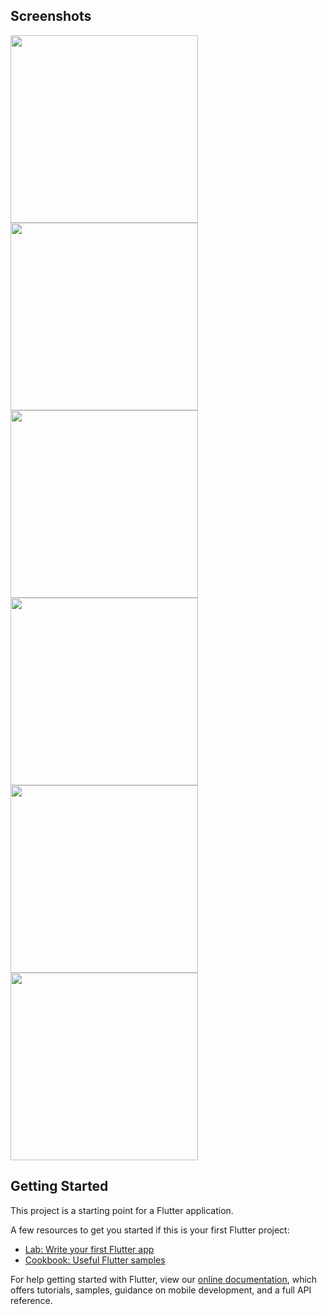 ## Screenshots
<p>
<img src="https://user-images.githubusercontent.com/76491642/127510471-c5e3cef7-c759-49ab-9e32-96ba255efae1.png" width="300">
<img src="https://user-images.githubusercontent.com/76491642/127510505-fc7f07b8-417a-40f7-b0b5-3062b552d70b.png" width="300">
<img src="https://user-images.githubusercontent.com/76491642/127510523-33cbc502-551e-46bc-9b16-6fa73e01e691.png" width="300">
<img src="https://user-images.githubusercontent.com/76491642/127510559-336ec275-8dd1-4514-a61e-605a5faf1f00.png" width="300">
<img src="https://user-images.githubusercontent.com/76491642/127510577-70780deb-5ffc-4a90-99d8-292fb5c914cf.png" width="300">
<img src="https://user-images.githubusercontent.com/76491642/127510661-7cbfd3e9-ba9e-45a6-bed3-7617f3ad9521.png" width="300">
<p>

## Getting Started

This project is a starting point for a Flutter application.

A few resources to get you started if this is your first Flutter project:

- [Lab: Write your first Flutter app](https://flutter.dev/docs/get-started/codelab)
- [Cookbook: Useful Flutter samples](https://flutter.dev/docs/cookbook)

For help getting started with Flutter, view our
[online documentation](https://flutter.dev/docs), which offers tutorials,
samples, guidance on mobile development, and a full API reference.
